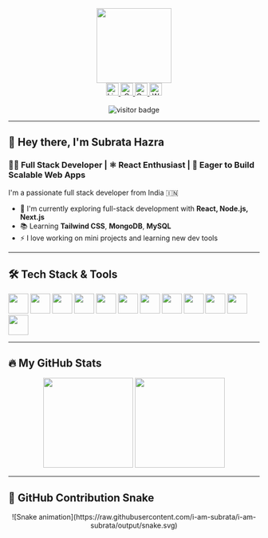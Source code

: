 <div align="center">
  <img height="150" src="https://media.giphy.com/media/M9gbBd9nbDrOTu1Mqx/giphy.gif" />
</div>

<div align="center">
  <a href="https://www.linkedin.com/in/subrata-hazra-653732296/" target="_blank">
    <img src="https://img.shields.io/static/v1?message=LinkedIn&logo=linkedin&label=&color=0077B5&logoColor=white&labelColor=&style=for-the-badge" height="25" alt="LinkedIn" />
  </a>
  <a href="mailto:subrata9202hazra@gmail.com" target="_blank">
    <img src="https://img.shields.io/static/v1?message=Gmail&logo=gmail&label=&color=D14836&logoColor=white&labelColor=&style=for-the-badge" height="25" alt="Gmail" />
  </a>
  <a href="mailto:subrata9202hazra@outlook.com" target="_blank">
    <img src="https://img.shields.io/static/v1?message=Outlook&logo=microsoft-outlook&label=&color=0078D4&logoColor=white&labelColor=&style=for-the-badge" height="25" alt="Outlook" />
  </a>
  <a href="https://wa.me/919635792267" target="_blank">
    <img src="https://img.shields.io/static/v1?message=Whatsapp&logo=whatsapp&label=&color=25D366&logoColor=white&labelColor=&style=for-the-badge" height="25" alt="WhatsApp" />
  </a>
</div>

<br />

<div align="center">
  <img src="https://visitor-badge.laobi.icu/badge?page_id=i-am-subrata.i-am-subrata" alt="visitor badge" />
</div>

---

## 👋 Hey there, I'm Subrata Hazra

### 👨‍💻 Full Stack Developer | ⚛️ React Enthusiast | 🚀 Eager to Build Scalable Web Apps

I'm a passionate full stack developer from India 🇮🇳

- 🔭 I'm currently exploring full-stack development with **React, Node.js, Next.js**
- 📚 Learning **Tailwind CSS**, **MongoDB**, **MySQL**
- ⚡ I love working on mini projects and learning new dev tools

---

## 🛠 Tech Stack & Tools

<div align="left">
  <img src="https://skillicons.dev/icons?i=c" height="40" />
  <img src="https://skillicons.dev/icons?i=py" height="40" />
  <img src="https://skillicons.dev/icons?i=js" height="40" />
  <img src="https://skillicons.dev/icons?i=html" height="40" />
  <img src="https://skillicons.dev/icons?i=css" height="40" />
  <img src="https://skillicons.dev/icons?i=bootstrap" height="40" />
  <img src="https://skillicons.dev/icons?i=react" height="40" />
  <img src="https://skillicons.dev/icons?i=nextjs" height="40" />
  <img src="https://skillicons.dev/icons?i=nodejs" height="40" />
  <img src="https://skillicons.dev/icons?i=express" height="40" />
  <img src="https://skillicons.dev/icons?i=mysql" height="40" />
  <img src="https://skillicons.dev/icons?i=mongodb" height="40" />
</div>

---

## 🔥 My GitHub Stats

<div align="center">
  <img src="https://github-readme-stats.vercel.app/api?username=i-am-subrata&show_icons=true&theme=dark&hide_border=true" height="180" />
  <img src="https://streak-stats.demolab.com?user=i-am-subrata&theme=dark&hide_border=true&border_radius=5" height="180" />
</div>

---

## 🐍 GitHub Contribution Snake

<div align="center">
![Snake animation](https://raw.githubusercontent.com/i-am-subrata/i-am-subrata/output/snake.svg)


</div>
